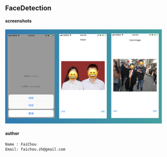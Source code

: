 ## FaceDetection

#### screenshots

![screenshots](https://raw.githubusercontent.com/FaiChou/FaceDetection/master/screenshots/1.png)


#### author

```
Name : FaiChou
Email: faichou.zh@gmail.com
```
